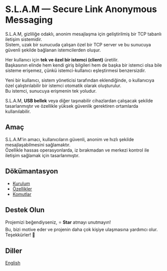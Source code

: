 # S.L.A.M — Secure Link Anonymous Messaging

S.L.A.M, gizliliğe odaklı, anonim mesajlaşma için geliştirilmiş bir TCP tabanlı iletişim sistemidir.  
Sistem, uzak bir sunucuda çalışan özel bir TCP server ve bu sunucuya güvenli şekilde bağlanan istemcilerden oluşur.

Her kullanıcı için **tek ve özel bir istemci (client)** üretilir.  
Başkasının elinde hem kendi giriş bilgileri hem de başka bir istemci olsa bile sisteme erişemez, çünkü istemci-kullanıcı eşleştirmesi benzersizdir.

Yeni bir kullanıcı, sistem yöneticisi tarafından eklendiğinde, o kullanıcıya özel çalıştırılabilir bir istemci otomatik olarak oluşturulur.  
Bu istemci, sunucuya erişmenin tek yoludur.

S.L.A.M, **USB bellek** veya diğer taşınabilir cihazlardan çalışacak şekilde tasarlanmıştır ve özellikle yüksek güvenlik gerektiren ortamlarda kullanılabilir.

## Amaç

S.L.A.M'in amacı, kullanıcıların güvenli, anonim ve hızlı şekilde mesajlaşabilmesini sağlamaktır.  
Özellikle hassas operasyonlarda, iz bırakmadan ve merkezi kontrol ile iletişim sağlamak için tasarlanmıştır.

## Dökümantasyon

- [Kurulum](docs/tr/installation.md)
- [Özellikler](docs/tr/features.md)
- [Komutlar](docs/tr/commands.md)

## Destek Olun

Projemizi beğendiyseniz, ⭐️ **Star** atmayı unutmayın!  
Bu, bizi motive eder ve projenin daha çok kişiye ulaşmasına yardımcı olur.  
Teşekkürler! 🙌

## Diller

[English](README.md)
